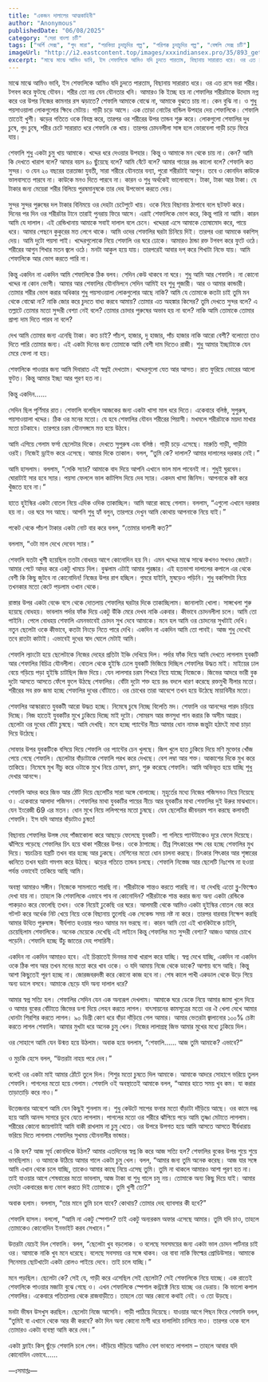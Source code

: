 ```yaml
---
title: "একজন দালালের আত্মকাহিনী"
author: "Anonymous"
publishedDate: "06/08/2025"
category: "সেরা বাংলা চটি"
tags: ["অর্গি সেক্স", "গুদ মারা", "পরকিয়া চুদাচুদির গল্প", "পরিপক্ক চুদাচুদির গল্প", "বেঙ্গলি সেক্স চটি"]
imageUrl: "http://i2.eastcontent.top/images/xxxindiansex.pro/35/893_get.jpg"
excerpt: "মাঝে মাঝে আমিও ভাবি, ইস শেফালিকে আমিও যদি চুদতে পারতাম, বিছানায় সারারাত ধরে। ওর এত রসে ভরা শরীর। টগবগ করে ফুটছে যৌবন। শরীর তো নয় যেন যৌনতার খনি। আমারও কি ইচ্ছে হয় না শেফালির শরীরটাকে উদোম নগ্ন করে ওর..."
---
```


মাঝে মাঝে আমিও ভাবি, ইস শেফালিকে আমিও যদি চুদতে পারতাম, বিছানায় সারারাত ধরে। ওর এত রসে ভরা শরীর। টগবগ করে ফুটছে যৌবন। শরীর তো নয় যেন যৌনতার খনি। আমারও কি ইচ্ছে হয় না শেফালির শরীরটাকে উদোম নগ্ন করে ওর উপর নিজের কামনার রস ঝড়াতে? শেফালি আমাকে বোঝে না, আমাকে বুঝতে চায় না। কেন বুঝি না। ও শুধু পয়সাওয়ালা লোকগুলোর ক্ষিধে মেটায়। গাড়ী চড়ে আসে। এক তোড়া নোটের বান্ডিল উপহার দেয় শেফালিকে। শেফালি তাতেই খুশী। ঝড়ের গতিতে ওকে বিবস্ত্র করে, তারপর ওর শরীরের উপর তান্ডব শুরু করে। লোকগুলো শেফালির দুধ চুষে, গুদ চুষে, শরীর চেটে সারারাত ধরে শেফালি কে খায়। তারপর চোদনলীলা সাঙ্গ হলে ভোরবেলা গাড়ী চড়ে ফিরে যায়।


শেফালি শুধু একটা চুমু খায় আমাকে। খদ্দের ধরে দেওয়ার উপহার। কিন্তু ও আমাকে মন থেকে চায় না। কেন? আমি কি দেখতে খারাপ বলে? আমার বয়স ৪০ ছুঁয়েছে বলে? আমি বেঁটে বলে? আমার গায়ের রঙ কালো বলে? শেফালি কত সুন্দর। ও যেন ২০ বছরের তরতাজা যুবতী, সারা শরীরে যৌনতার বন্যা, পুরো শরীরটাই আগুন। তবে ও কোনদিন কাউকে ভালবাসতে পারবে না। কাউকে মনও দিতে পারবে না। কারন ও শুধু অর্থকেই ভালোবাসে। টাকা, টাকা আর টাকা। যে টাকার জন্য মেয়েরা শরীর বিলিয়ে পুরষমানুষকে তার দেহ উপভোগ করতে দেয়।


সুন্দর সুন্দর পুরুষের দল টাকার বিনিময়ে ওর দেহটা চেটেপুটে খায়। ওকে নিয়ে বিছানায় ঠাপাবে বলে ছটফট করে। দিনের পর দিন ওর শরীরটার টানে তারাই পুনরায় ফিরে আসে। এরাই শেফালিকে ভোগ করে, কিন্তু পারি না আমি। কারন আমি যে দালাল। এই রেন্ডিখানায় আমাকে সবাই দালাল বলে চেনে। খদ্দেররা এসে আমাকে তোষামোদ করে, পায়ে ধরে। আমার পেছনে কুকুরের মত লেগে থাকে। আমি ওদের শেফালির ঘরটা চিনিয়ে দিই। তারপর ওরা আমাকে বকশিস্ দেয়। আমি দুটো পয়সা পাই। খদ্দেরগুলোকে নিয়ে শেফালি ওর ঘরে ঢোকে। আমারও ঠান্ডা রক্ত টগবগ করে ফুটে ওঠে। শরীরের আগুন শিখার মতন জ্বলে ওঠে। মনটা আকুল হয়ে যায়। তারপরেই আবার দপ্ করে শিখাটা নিভে যায়। আমি শেফালিকে আর ভোগ করতে পারি না।


কিন্তু একদিন না একদিন আমি শেফালিকে ঠিক বলব। সেদিন কেউ থাকবে না ঘরে। শুধু আমি আর শেফালি। না কোনো খদ্দের না কোন ভোগী। আমার আর শেফালির যৌনমিলনে সেদিন আমিই হব শুধু পূজারী। আর ও আমার কান্ডারী। তোমার শরীর ভোগ করার অধিকার শুধু পয়সাওয়ালা লোকগুলোর আছে নাকি? আমি যে তোমাকে কতটা চাই তুমি মন থেকে বোঝো না? নাকি জোর করে চুদতে বাধ্য করবে আমায়? তোমার এত অহঙ্কার কিসের? তুমি দেখতে সুন্দর বলে? এ তল্লাটে তোমার মতো সুন্দরী বেশ্যা নেই বলে? তোমার চোদার পুরুষের অভাব হয় না বলে? নাকি আমি তোমাকে তোমার প্রাপ্য দাম দিতে পারব না বলে?


দেখ আমি তোমার জন্য এনেছি টাকা। কত চাই? পাঁচশ, হাজার, দু হাজার, পাঁচ হাজার নাকি আরো বেশী? বলোতো তাও দিতে পারি তোমার জন্য। এই একটা দিনের জন্য তোমাকে আমি বেশী দাম দিতেও রাজী। শুধু আমার ইচ্ছাটাকে যেন মেরে ফেলা না হয়।


শেফালিকে পাওয়ার জন্য আমি দিবারাত এই স্বপ্নই দেখতাম। খদ্দেরগুলো যেত আর আসত। রাত ফুরিয়ে ভোরের আলো ফুটত। কিন্তু আমার ইচ্ছা আর পূরণ হত না।


কিন্তু একদিন……


সেদিন ছিল পূর্ণিমার রাত। শেফালি বলেছিল আজকের জন্য একটা খাসা মাল ধরে দিতে। একেবারে বলিষ্ঠ, সুপুরুষ, পয়সাওয়ালা খদ্দের। ঠিক ওর মনের মতো। যে হবে শেফালির যৌবন শরীরের পিয়াসী। মখমলে শরীরটাকে ময়দা মাখার মতো চটকাবে। তারপরে চরম যৌনসঙ্গমে মত্ত হয়ে উঠবে।


আমি এগিয়ে গেলাম ফর্সা ছেলেটার দিকে। দেখতে সুপুরুষ এবং বলিষ্ঠ। গাড়ী চড়ে এসেছে। মারুতি গাড়ী, গাড়ীটা ওরই। নিজেই ড্রাইভ করে এসেছে। আমার দিকে তাকাল। বলল, “তুমি কে? দালাল? আমার দালালের দরকার নেই।”


আমি হাসলাম। বললাম, “সেকি স্যার? আমাকে বাদ দিয়ে আপনি এখানে ভাল মাল পাবেনই না। শুধুই ঘুরবেন। ঘোরাটাই সার হবে স্যার। পয়সা ফেললে ভাল কাটপিস দিয়ে দেব স্যার। একদম খাসা জিনিস। আপনাকে কষ্ট করে খুঁজতে হবে না।”


হাতে হুইস্কির একটা বোতল নিয়ে এদিক ওদিক তাকাচ্ছিল। আমি আরো কাছে গেলাম। বললাম, “এগুলো এখানে দরকার হয় না। ওর ঘরে সব আছে। আপনি শুধু হ্যাঁ বলুন, তারপরে দেখুন আমি কোথায় আপনাকে নিয়ে যাই।”


পকেট থেকে পাঁচশ টাকার একটা নোট বার করে বলল, “তোমার দালালী কত?”


বললাম, “ওটা মাল দেখে দেবেন স্যার।”


শেফালি যতটা খুশী হয়েছিল ততটা বোধহয় আগে কোনোদিন হয় নি। এমন খদ্দের মাঝে সাঝে কখনও সখনও জোটে। আমার পেটে আদর করে একটু খামচে দিল। বুঝলাম এটাই আমার পুরষ্কার। এই হতভাগা দালালের কপালে এর থেকে বেশী কি কিছু জুটবে না কোনোদিন! নিজের উপর রাগ হচ্ছিল। গুমরে যাইনি, মুষড়েও পড়িনি। শুধু বকশিসটা নিয়ে তখনকার মতো কেটে পড়লাম ওখান থেকে।


রাস্তার উপর একটা বেঞ্চে বসে থেকে দোতলায় শেফালির ঘরটার দিকে তাকাচ্ছিলাম। জানালাটা খোলা। সাঙ্গখেলা শুরু হয়েছে বোধহয়। ভাবলাম পর্দার ফাঁক দিয়ে একটু উঁকি মেরে দেখব নাকি একবার। কীভাবে চোদনলীলা চলে। আমি তো পাইনি। পেলে বোধহয় শেফালি এমনভাবেই চোদন সুখ দেবে আমাকে। মনে হল আমি ওর চোদনের সুখটাই দেখি। নতুন ছেলেটা ওকে কীভাবে, কতটা নিংড়ে নিতে পারে দেখি। একদিন না একদিন আমি তো পাবই। আজ শুধু দেখেই তবে রাতটা কাটাই। এভাবেই দুধের স্বাদ ঘোলে মেটাই আমি।


শেফালি ল্যাংটো হয়ে ছেলেটাকে নিজের দেহের প্রতিটা ইঞ্চি দেখিয়ে দিল। পর্দার ফাঁক দিয়ে আমি দেখতে লাগলাম যুবকটি আর শেফালির বিচিত্র যৌনলীলা। বোতল থেকে হুইস্কি ঢেলে যুবকটি ভিজিয়ে দিচ্ছিল শেফালির উদ্ধত মাই। মাইয়ের ঢাল বেয়ে গড়িয়ে পড়া হুইস্কি চাটছিল জিভ দিয়ে। যেন লালসার চরম শিখরে নিয়ে যাচ্ছে নিজেকে। জিভের আদরে ভারী বুক দুটো আসতে আসতে ফেঁপে ফুলে উঠছে শেফালির। বোঁটা দুটো শক্ত হয়ে রঙ বদলে ধারণ করেছে রক্তমুখী নীলার মতো। শরীরের সব রক্ত জমা হচ্ছে শেফালির দুধের বোঁটাতে। ওর চোখের তারা আবেশে তখন হয়ে উঠেছে মায়াবিনীর মতো।


শেফালির আস্কারাতে যুবকটী আরো উদ্ধত হচ্ছে। নিমেষে চুষে নিচ্ছে বিলেতি মদ। শেফালি ওর আনন্দের পারদ চড়িয়ে দিচ্ছে। নিজ হাতেই যুবকটির মুখে ঢুকিয়ে দিচ্ছে মাই দুটো। সোমরস আর স্তনসুধা পান করার কি অসীম আগ্রহ। ছেলেটা ওর দুধের বোঁটা চুষছে। আমি দেখছি। মনে হচ্ছে প্যান্টের নীচে আমার ধোন নামক জন্তুটা হঠাৎই মাথা চাড়া দিয়ে উঠেছে।


সোফার উপর যুবকটিকে বসিয়ে দিয়ে শেফালি ওর প্যান্টের চেন খুলছে। জিপ খুলে হাত ঢুকিয়ে দিয়ে মণি মুক্তোর খোঁজ পেয়ে গেছে শেফালি। ছেলেটার বাঁড়াটাকে শেফালি পরখ করে দেখছে। বেশ লম্বা আর শক্ত। আকাশের দিকে মুখ করে তাকিয়ে। নিমেষে মুখ নীচু করে ওটাকে মুখে নিয়ে চোষণ, রমণ, শুরু করেছে শেফালি। আমি অভিভূত হয়ে যাচ্ছি শুধু দেখার আনন্দে।


শেফালি আদর করে জিভ আর ঠোঁট দিয়ে ছেলেটির সারা অঙ্গে বোলাচ্ছে। মূহুর্তের মধ্যে নিজের পজিসনও নিয়ে নিয়েছে ও। একেবারে আলাদা পজিসন। শেফালির মাথা যুবকটির পায়ের নীচে আর যূবকটির মাথা শেফালির দুই উরুর মাঝখানে। যেন ইংরেজী 69 এর মতন। ধোন মুখে নিয়ে ললিপপের মতো চুষছে। যেন ছেলেটির জীবনরস পান করছে কলাবতী শেফালি। ইস যদি আমার বাঁড়াটাও চুষত!


বিছানায় শেফালির উলঙ্গ দেহ পাঁজাকোলা করে আছড়ে ফেলেছে যুবকটি। পা গলিয়ে প্যান্টটাকেও দূরে ফেলে দিয়েছে। ঝাঁপিয়ে পড়েছে শেফালির চিৎ হয়ে থাকা শরীরের উপর। ওকে ঠাপাচ্ছে। তীব্র শিৎকারের শব্দ বের হচ্ছে শেফালির মুখ দিয়ে। স্বয়ংক্রিয় যন্ত্রটি তখন বার হচ্ছে আর ঢুকছে। মেশিনের মতো ধোন চালনা করছে। চিৎকার শিৎকার আর শৃঙ্গারের ধ্বনিতে তখন ঘরটা গমগম করে উঠছে। ঝড়ের গতিতে তান্ডব চলছে। শেফালি নিস্তেজ আর ছেলেটি নিঃশেষ না হওয়া পর্যন্ত ওভাবেই তাকিয়ে আছি আমি।


অবস্থা আমারও সঙ্গীন। নিজেকে সামলাতে পারছি না। শরীরটাকে শান্তও করতে পারছি না। যা দেখছি এতো ব্লু-ফিল্মেও দেখা যায় না। তাহলে কি শেফালিকে এভাবে পাব না কোনোদিন? শরীরটাকে শান্ত করার জন্য অন্য একটা রেন্ডিকে পাকড়াও করে ফেলেছি তখন। ওকে নিয়েই ঢুকেছি ওর ঘরে। আলমারী থেকে আমিও একটা হুইস্কির বোতল বের করে গটগট করে অর্ধেক নিট খেয়ে নিয়ে ওকে বিছানায় তুলেছি এক সেকেন্ড সময় নষ্ট না করে। তারপর বারবার নিক্ষেপ করছি আমার উত্থিত পুরুষাঙ্গ। বীর্যপাত হওয়ার পরও আমার মন ভরছে না। কারন আমি তো এই খানকিটাকে চাইনি, চেয়েছিলাম শেফালিকে। অনেক মেয়েকে দেখেছি এই লাইনে কিন্তু শেফালির মত সুন্দরী বেশ্যা? আজও আমার চোখে পড়েনি। শেফালি হচ্ছে উঁচু জাতের দেহ পসারিনী।


একদিন না একদিন আমারও হবে। এই চিন্তাতেই দিনভর মাথা খারাপ করে যাচ্ছি। স্বপ্ন দেখে যাচ্ছি, একদিন না একদিন ওকে ঠিক পাব আর তখন মনের মতো করে খাব ওকে। ও যদি আমায় নিজে থেকে ডাকে? আশায় বসে আছি। কিন্তু আশা কিছুতেই পূরণ হচ্ছে না। জোরজবরদস্তী করে কোনো কাজ হবে না। শেষ কালে পাখী একডাল থেকে উড়ে গিয়ে অন্য ডালে বসবে। আমাকে ছেড়ে যদি অন্য দালাল ধরে?


আমার স্বপ্ন সত্যি হল। শেফালির সেদিন যেন এক অন্যরূপ দেখলাম। আমাকে ঘরে ডেকে নিয়ে আমার জামা খুলে দিয়ে ও আমার বুকের বোঁটাতে জিভের ডগা দিয়ে লেহন করতে লাগল। বাৎসায়নের কামসূত্রের মতো ওর ঐ খেলা দেখে আমার ধোনটা শিরশির করতে লাগল। ৯০ ডিগ্রী কোণ ধরে বাঁড়া দাঁড়িয়ে গেল আমার। আমার ভেতরটা জ্বালানোর ১০০% চেষ্টা করতে লাগল শেফালি। আমার মুখটা ধরে অনেক চুমু খেল। নিজের লালাগ্রন্থ জিভ আমার মুখের মধ্যে ঢুকিয়ে দিল।


ওর সোহাগে আমি যেন উন্মত্ত হয়ে উঠলাম। অবাক হয়ে বললাম, “শেফালি…… আজ তুমি আমাকে? এভাবে?”


ও মুচকি হেসে বলল, “উত্তরটা নাহয় পরে দেব।”


বলেই ওর একটা মাই আমার ঠোঁটে তুলে দিল। শিশুর মতো চুষতে দিল আমাকে। আমাকে আদরে সোহাগে ভরিয়ে তুলল শেফালি। পাগলের মতো হয়ে গেলাম। শেফালি ওই অবস্থাতেই আমাকে বলল, “আমার হাতে সময় খুব কম। যা করার তাড়াতাড়ি করে নাও।”


উত্তেজনার আবেশে আমি যেন কিছুই শুনলাম না। শুধু কেউটে সাপের ফনার মতো বাঁড়াটা দাঁড়িয়ে আছে। ওর কামে দগ্ধ হয়ে আমি আনন্দ সাগরে ডুবে যেতে লাগলাম। পাগলের মতো ওর শরীরে ঝাঁপিয়ে পড়ে আমি তৃষ্ণা মেটাতে লাগলাম। শরীরের কোনো জায়গাটাই আমি বাকী রাখলাম না চুমু খেতে। ওর উপরে উপগত হয়ে আমি আসতে আসতে বীর্যধারায় ভরিয়ে দিতে লাগলাম শেফালির সুখময় যৌননালীর ভান্ডার।


এ কি হল? আজ সূর্য কোনদিকে উঠল? আমার এতদিনের স্বপ্ন কি করে আজ সত্যি হল? শেফালির বুকের উপর শুয়ে শুয়ে ভাবছিলাম। ও আমাকে উঠিয়ে আমার গালে একটা চুমু খেল। বলল, “আমার জন্য তুমি অনেক করেছ। আজ যার সঙ্গে আমি এখান থেকে চলে যাচ্ছি, তাকেও আমার কাছে নিয়ে এসেছ তুমি। তুমি না থাকলে আমারও আশা পূরণ হত না। তাই যাওয়ার আগে শেষবারের মতো ভাবলাম, আজ টাকা বা শুধু গালে চমু নয়। তোমাকে অন্য কিছু দিয়ে যাই। আমার দেহটা একবারের জন্য ভোগ করতে দি‌ই তোমাকে। তুমি খুশী তো?”


অবাক হলাম। বললাম, “তার মানে তুমি চলে যাবে? কোথায়? তোমার দেহ ব্যাবসার কী হবে?”


শেফালি হাসল। বললো, “আমি না একটু স্পেশাল? তাই একটু অন্যরকম অফার এসেছে আমার। তুমি যদি চাও, তাহলে তোমাকেও কোনোদিন ইনভাইট করব সেখানে।”


উত্তরটা যেচেই দিল শেফালি। বলল, “ছেলেটা খুব বড়লোক। ও বলেছে সবসময়ের জন্য একটা ভাল চোদন পার্টনার চাই ওর। আমাকে নাকি খুব মনে ধরেছে। বলেছে সবসময় ওর সঙ্গে থাকব। ওর বাবা নাকি ফিল্মের প্রোডিউসার। আমাকে সিনেমায় ছোটখাটো একটা রোলও পাইয়ে দেবে। তাই চলে যাচ্ছি।”


মনে পড়ছিল। ছেলেটা কে? সেই যে, গাড়ী করে এসেছিল সেই ছেলেটা? সেই শেফালিকে নিয়ে যাচ্ছে। এক রাতেই শেফালিকে পাওয়ার মজাটা বুঝে গেছে ও। এখন শেফালিকে স্পেশাল কন্ট্রাক্টে নিয়ে যাচ্ছে ওর ডেরায়। কি ভালো কপাল শেফালির। একেবারে পতিতালয় থেকে রাজবাড়ীতে। তাহলে তো আর কোনো কথাই নেই। ও তো উড়ছে।


মনটা ভীষন উসখুস করছিল। ছেলেটা নিজে আসেনি। গাড়ী পাঠিয়ে দিয়েছে। যাওয়ার আগে পিছন ফিরে শেফালি বলল, “তুমিই বা এখানে থেকে আর কী করবে? কটা দিন অন্য কোনো মাগী ধরে দালালিটা চালিয়ে নাও। তারপর ওকে বলে তোমারও একটা ব্যবস্থা আমি করে দেব।”


একটা ফ্লাইং কিস্ ছুঁড়ে শেফালি চলে গেল। দাঁড়িয়ে দাঁড়িয়ে আমিও বেশ ভাবতে লাগলাম – তাহলে আবার যদি কোনোদিন এভাবে……


—ঃসমাপ্তঃ—

